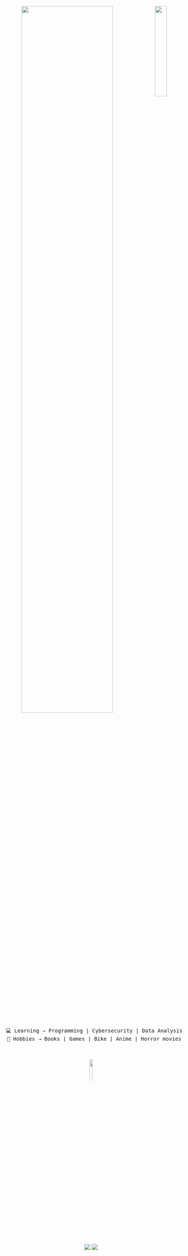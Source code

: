 <div align="center">
<img src="https://i.pinimg.com/736x/b9/7c/a1/b97ca1a8a391a9d4bca678142dc19507.jpg" width="25%" align="right"/>
<img src="https://readme-typing-svg.demolab.com?font=Cutive+Mono&weight=500&size=43&pause=1000&color=A77AAA&center=true&vCenter=true&multiline=true&repeat=false&width=1300&height=140&lines=Hey!;+I'm+a+programming+and+cybersecurity+student+" width="70%"/>
</br></br>
<pre>
  💻 Learning ⇢ Programming | Cybersecurity | Data Analysis
  👾 Hobbies ⇢ Books | Games | Bike | Anime | Horror movies
</pre>
</br></br>
<img src="https://media.giphy.com/media/v1.Y2lkPWVjZjA1ZTQ3YXAybjU1aTV0cnh1c3N6c28wdzRycTB3bjFlMjZtam90YzhraWI2ZyZlcD12MV9zdGlja2Vyc19zZWFyY2gmY3Q9cw/aT8qmIcoyPQ1EeB9DK/giphy.gif" width="12%"/>
</br></br>

[![](https://img.shields.io/badge/X-000000?style=for-the-badge&logo=x&logoColor=white)](https://x.com/dual_khaos)
[![](https://img.shields.io/badge/Discord-5865F2?style=for-the-badge&logo=discord&logoColor=white)](https://discord.com/channels/@dual.khaos)
</div>

